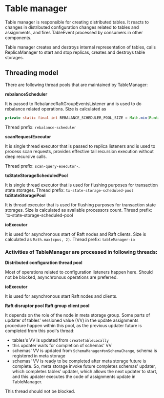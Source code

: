 # Table manager

Table manager is responsible for creating distributed tables. It reacts to changes in distributed configuration changes related to tables and assignments, and fires TableEvent processed by consumers in other components.

Table manager creates and destroys internal representation of tables, calls ReplicaManager to start and stop replicas, creates and destroys table storages.

## Threading model

There are following thread pools that are maintained by TableManager:

**rebalanceScheduler**

It is passed to RebalanceRaftGroupEventsListener and is used to do rebalance related operations.
Size is calculated as
```java
private static final int REBALANCE_SCHEDULER_POOL_SIZE = Math.min(Runtime.getRuntime().availableProcessors() * 3, 20);
```
Thread prefix: `rebalance-scheduler`

**scanRequestExecutor**

It is single thread executor that is passed to replica listeners and is used to process scan requests, provides effective tail recursion execution without deep recursive calls.

Thread prefix: `scan-query-executor-`.

**txStateStorageScheduledPool**

It is single thread executor that is used for flushing purposes for transaction state storages. 
Thread prefix: `tx-state-storage-scheduled-pool
`
**txStateStoragePool**

It is thread executor that is used for flushing purposes for transaction state storages. Size is calculated as available processors count. 
Thread prefix: `tx-state-storage-scheduled-pool

**ioExecutor**

It is used for asynchronous start of Raft nodes and Raft clients. Size is calculated as `Math.max(cpus, 2)`.
Thread prefix: `tableManager-io`

### Activities of TableManager are processed in following threads:

**Distributed configuration thread pool**

Most of operations related to configuration listeners happen here. Should not be blocked, asynchronous operations are preferred.

**ioExecutor**

It is used for asynchronous start Raft nodes and clients.

**Raft disruptor pool**
**Raft group client pool**

It depends on the role of the node in meta storage group. Some parts of updater of tables' versioned value (VV) in the update assignments procedure happen within this pool, as the previous updater future is completed from this pool's thread:
- tables's VV is updated from `createTableLocally`
- this updater waits for completion of schemas' VV
- schemas' VV is updated from `SchemaManager#onSchemaChange`, schema is registered in meta storage
- schemas' VV is ready to be completed after meta storage future is complete.
So, meta storage invoke future completes schemas' updater, which completes tables' updater, which allows the next updater to start, and this updater executes the code of assignments update in TableManager.

This thread should not be blocked.
